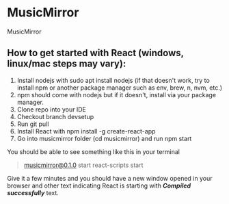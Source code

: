 # MusicMirror

MusicMirror
## How to get started with React (windows, linux/mac steps may vary):

1. Install nodejs with sudo apt install nodejs (if that doesn't work, try to install npm or another package manager such as env, brew, n, nvm, etc.)
2. npm should come with nodejs but if it doesn't, install via your package manager.
3. Clone repo into your IDE
3. Checkout branch devsetup
4. Run git pull
5. Install React with npm install -g create-react-app
6. Go into musicmirror folder (cd musicmirror) and run npm start

You should be able to see something like this in your terminal 
> musicmirror@0.1.0 start
> react-scripts start

Give it a few minutes and you should have a new window opened in your browser and other text indicating React is starting with ***Compiled successfully*** text.
